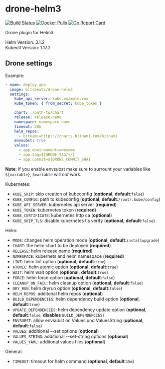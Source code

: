# drone-helm3

[![Build Status](https://cloud.drone.io/api/badges/bitsbeats/drone-helm3/status.svg)](https://cloud.drone.io/bitsbeats/drone-helm3)
[![Docker Pulls](https://img.shields.io/docker/pulls/bitsbeats/drone-helm3.svg?maxAge=604800)](https://hub.docker.com/r/bitsbeats/drone-helm3)
[![Go Report Card](https://goreportcard.com/badge/github.com/bitsbeats/drone-helm3)](https://goreportcard.com/report/github.com/bitsbeats/drone-helm3)

Drone plugin for Helm3.

Helm Version: 3.1.2  
Kubectl Version: 1.17.2

## Drone settings

Example:

```yaml
- name: deploy app
  image: bitsbeats/drone-helm3
  settings:
    kube_api_server: kube.example.com
    kube_token: { from_secret: kube_token }

    chart: ./path-to/chart
    release: release-name
    namespace: namespace-name
    timeout: 20m
    helm_repos:
      - bitnami=https://charts.bitnami.com/bitnami
    envsubst: true
    values:
      - app.environment=awesome
      - app.tag=${DRONE_TAG/v/}
      - app.commit=${DRONE_COMMIT_SHA}
```

**Note**: If you enable envsubst make sure to surrount your variables like `${variable}`, `$variable` will *not* work.

Kubernetes:

* `KUBE_SKIP`: skip creation of kubeconfig (**optional**, **default**:`false`)
* `KUBE_CONFIG`: path to kubeconfig (**optional**, **default**:`/root/.kube/config`)
* `KUBE_API_SERVER`: kubernetes api server (**required**)
* `KUBE_TOKEN`: kubernetes token (**required**)
* `KUBE_CERTIFICATE`: kubernetes http ca (**optional**)
* `KUBE_SKIP_TLS`: disable kubernetes tls verify (**optional**, **default**:`false`)

Helm:

* `MODE`: changes helm operation mode (**optional**, **default**:`installupgrade`)
* `CHART`: the helm chart to be deployed (**required**)
* `RELEASE`: helm release name (**required**)
* `NAMESPACE`: kubernets and helm namespace (**required**)
* `LINT`: helm lint option (**optional**, **default**:`true`)
* `ATOMIC`: helm atomic option (**optional**, **default**:`true`)
* `WAIT`: helm wait option (**optional**, **default**:`true`)
* `FORCE`: helm force option (**optional**, **default**:`false`)
* `CLEANUP_ON_FAIL`: helm cleanup option (**optional**, **default**:`false`)
* `DRY_RUN`: helm dryrun option (**optional**, **default**:`false`)
* `HELM_REPOS`: additonal helm repos (**optional**)
* `BUILD_DEPENDENCIES`: helm dependency build option (**optional**, **default**:`true`)
* `UPDATE_DEPENDENCIES`: helm dependency update option (**optional**, **default**:`false`, **disables** `BUILD_DEPENDENCIES`)
* `ENVSUBST`: allow envsubst on Values und ValuesString (**optional**, **default**:`false`)
* `VALUES`: additional --set options (**optional**)
* `VALUES_STRING`: additional --set-string options (**optional**)
* `VALUES_YAML`: additonal values files (**optional**)

General:

* `TIMEOUT`: timeout for helm command (**optional**, **default**:`15m`)
